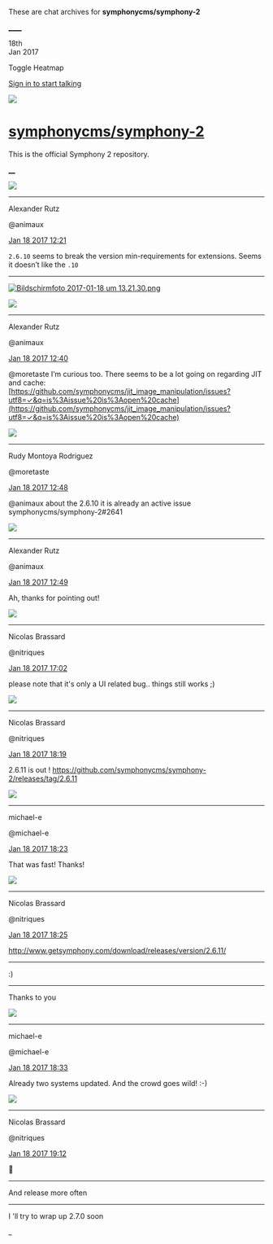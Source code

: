 These are chat archives for **symphonycms/symphony-2**

[__](/symphonycms/symphony-2/archives/2017/01/19)[__](/symphonycms/symphony-2/archives/2017/01/17)

18th  
Jan 2017

Toggle Heatmap

[Sign in to start talking](/login?action=login&button=archive-login)

![](https://avatars-02.gitter.im/group/iv/3/57542c45c43b8c601977197e?s=48)

#  [symphonycms/symphony-2](/symphonycms/symphony-2)

This is the official Symphony 2 repository.

[ __](/orgs/symphonycms/rooms "More symphonycms rooms")

![](https://avatars2.githubusercontent.com/u/446874?v=4&s=30)

____

Alexander Rutz

@animaux

[Jan 18 2017
12:21](https://gitter.im/symphonycms/symphony-2?at=587f5dc4e836bf70105c159e)

`2.6.10` seems to break the version min-requirements for extensions. Seems it
doesn’t like the `.10`

____

[![Bildschirmfoto 2017-01-18 um
13.21.30.png](https://files.gitter.im/symphonycms/symphony-2/lUPT/thumb/Bildschirmfoto-2017-01-18-um-13.21.30.png)](https://files.gitter.im/symphonycms/symphony-2/lUPT/Bildschirmfoto-2017-01-18-um-13.21.30.png)

![](https://avatars2.githubusercontent.com/u/446874?v=4&s=30)

____

Alexander Rutz

@animaux

[Jan 18 2017
12:40](https://gitter.im/symphonycms/symphony-2?at=587f623c6c1635643c448bf9)

@moretaste I’m curious too. There seems to be a lot going on regarding JIT and
cache:
[https://github.com/symphonycms/jit_image_manipulation/issues?utf8=✓&q=is%3Aissue%20is%3Aopen%20cache](https://github.com/symphonycms/jit_image_manipulation/issues?utf8=✓&q=is%3Aissue%20is%3Aopen%20cache)

![](https://avatars2.githubusercontent.com/u/857982?v=4&s=30)

____

Rudy Montoya Rodriguez

@moretaste

[Jan 18 2017
12:48](https://gitter.im/symphonycms/symphony-2?at=587f641f873d96e16d83579d)

@animaux about the 2.6.10 it is already an active issue
symphonycms/symphony-2#2641

![](https://avatars2.githubusercontent.com/u/446874?v=4&s=30)

____

Alexander Rutz

@animaux

[Jan 18 2017
12:49](https://gitter.im/symphonycms/symphony-2?at=587f6446873d96e16d8359d7)

Ah, thanks for pointing out!

![](https://avatars1.githubusercontent.com/u/771169?v=4&s=30)

____

Nicolas Brassard

@nitriques

[Jan 18 2017
17:02](https://gitter.im/symphonycms/symphony-2?at=587f9fbf074f7be763e8837b)

please note that it's only a UI related bug.. things still works ;)

![](https://avatars1.githubusercontent.com/u/771169?v=4&s=30)

____

Nicolas Brassard

@nitriques

[Jan 18 2017
18:19](https://gitter.im/symphonycms/symphony-2?at=587fb1bd6c1635643c46a1f2)

2.6.11 is out !
<https://github.com/symphonycms/symphony-2/releases/tag/2.6.11>

![](https://avatars2.githubusercontent.com/u/40072?v=4&s=30)

____

michael-e

@michael-e

[Jan 18 2017
18:23](https://gitter.im/symphonycms/symphony-2?at=587fb2af6c1635643c46a7e0)

That was fast! Thanks!

![](https://avatars1.githubusercontent.com/u/771169?v=4&s=30)

____

Nicolas Brassard

@nitriques

[Jan 18 2017
18:25](https://gitter.im/symphonycms/symphony-2?at=587fb335e836bf70105e5586)

<http://www.getsymphony.com/download/releases/version/2.6.11/>

____

:)

____

Thanks to you

![](https://avatars2.githubusercontent.com/u/40072?v=4&s=30)

____

michael-e

@michael-e

[Jan 18 2017
18:33](https://gitter.im/symphonycms/symphony-2?at=587fb4efcbcb28177087b22b)

Already two systems updated. And the crowd goes wild! :-)

![](https://avatars1.githubusercontent.com/u/771169?v=4&s=30)

____

Nicolas Brassard

@nitriques

[Jan 18 2017
19:12](https://gitter.im/symphonycms/symphony-2?at=587fbe2adcb66e4f767d5a5c)

:rocket:

____

And release more often

____

I 'll try to wrap up 2.7.0 soon

_

